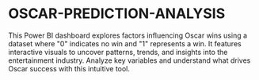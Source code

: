 # OSCAR-PREDICTION-ANALYSIS
This Power BI dashboard explores factors influencing Oscar wins using a dataset where "0" indicates no win and "1" represents a win. It features interactive visuals to uncover patterns, trends, and insights into the entertainment industry. Analyze key variables and understand what drives Oscar success with this intuitive tool.
